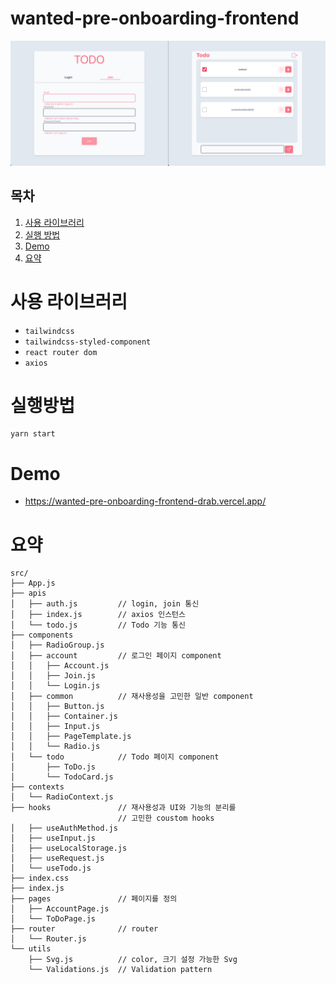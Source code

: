 # wanted-pre-onboarding-frontend
<p align="middle">
<img src="./screenshot.png" />
</p>


## 목차
1. [사용 라이브러리](#사용-라이브러리)
2. [실행 방법](#실행방법)
3. [Demo](#demo)
4. [요약](#요약)
# 사용 라이브러리
* `tailwindcss`
* `tailwindcss-styled-component`
* `react router dom`
* `axios`
# 실행방법
```
yarn start
```
# Demo
* https://wanted-pre-onboarding-frontend-drab.vercel.app/

# 요약
```
src/
├── App.js
├── apis
│   ├── auth.js         // login, join 통신
│   ├── index.js        // axios 인스턴스
│   └── todo.js         // Todo 기능 통신
├── components
│   ├── RadioGroup.js
│   ├── account         // 로그인 페이지 component
│   │   ├── Account.js
│   │   ├── Join.js
│   │   └── Login.js
│   ├── common          // 재사용성을 고민한 일반 component
│   │   ├── Button.js
│   │   ├── Container.js
│   │   ├── Input.js
│   │   ├── PageTemplate.js
│   │   └── Radio.js
│   └── todo            // Todo 페이지 component
│       ├── ToDo.js
│       └── TodoCard.js
├── contexts
│   └── RadioContext.js
├── hooks               // 재사용성과 UI와 기능의 분리를
                        // 고민한 coustom hooks
│   ├── useAuthMethod.js
│   ├── useInput.js
│   ├── useLocalStorage.js
│   ├── useRequest.js
│   └── useTodo.js
├── index.css
├── index.js
├── pages               // 페이지를 정의
│   ├── AccountPage.js
│   └── ToDoPage.js
├── router              // router
│   └── Router.js
└── utils
    ├── Svg.js          // color, 크기 설정 가능한 Svg
    └── Validations.js  // Validation pattern
```
